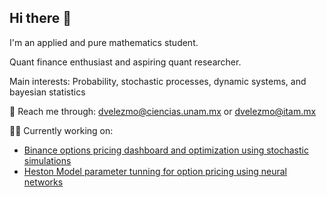 ## Hi there 👋
I'm an applied and pure mathematics student. 

Quant finance enthusiast and aspiring quant researcher.

Main interests: Probability, stochastic processes, dynamic systems, and bayesian statistics

📨 Reach me through:  dvelezmo@ciencias.unam.mx or dvelezmo@itam.mx

👨‍💻 Currently working on: 

- <ins> Binance options pricing dashboard and optimization using stochastic simulations </ins>
- <ins> Heston Model parameter tunning for option pricing using neural networks</ins>
